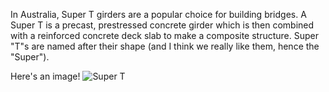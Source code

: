 ---
---
In Australia, Super T girders are a popular choice for building bridges. A Super T is a precast, prestressed concrete girder which is then combined with a reinforced concrete deck slab to make a composite structure. Super "T"s are named after their shape (and I think we really like them, hence the "Super").

Here's an image!
![Super T](/assets/img/path.jpg)
